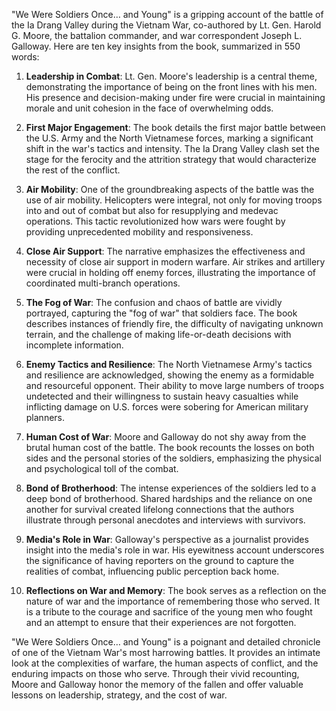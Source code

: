 "We Were Soldiers Once… and Young" is a gripping account of the battle of the Ia Drang Valley during the Vietnam War, co-authored by Lt. Gen. Harold G. Moore, the battalion commander, and war correspondent Joseph L. Galloway. Here are ten key insights from the book, summarized in 550 words:

1. **Leadership in Combat**: Lt. Gen. Moore's leadership is a central theme, demonstrating the importance of being on the front lines with his men. His presence and decision-making under fire were crucial in maintaining morale and unit cohesion in the face of overwhelming odds.

2. **First Major Engagement**: The book details the first major battle between the U.S. Army and the North Vietnamese forces, marking a significant shift in the war's tactics and intensity. The Ia Drang Valley clash set the stage for the ferocity and the attrition strategy that would characterize the rest of the conflict.

3. **Air Mobility**: One of the groundbreaking aspects of the battle was the use of air mobility. Helicopters were integral, not only for moving troops into and out of combat but also for resupplying and medevac operations. This tactic revolutionized how wars were fought by providing unprecedented mobility and responsiveness.

4. **Close Air Support**: The narrative emphasizes the effectiveness and necessity of close air support in modern warfare. Air strikes and artillery were crucial in holding off enemy forces, illustrating the importance of coordinated multi-branch operations.

5. **The Fog of War**: The confusion and chaos of battle are vividly portrayed, capturing the "fog of war" that soldiers face. The book describes instances of friendly fire, the difficulty of navigating unknown terrain, and the challenge of making life-or-death decisions with incomplete information.

6. **Enemy Tactics and Resilience**: The North Vietnamese Army's tactics and resilience are acknowledged, showing the enemy as a formidable and resourceful opponent. Their ability to move large numbers of troops undetected and their willingness to sustain heavy casualties while inflicting damage on U.S. forces were sobering for American military planners.

7. **Human Cost of War**: Moore and Galloway do not shy away from the brutal human cost of the battle. The book recounts the losses on both sides and the personal stories of the soldiers, emphasizing the physical and psychological toll of the combat.

8. **Bond of Brotherhood**: The intense experiences of the soldiers led to a deep bond of brotherhood. Shared hardships and the reliance on one another for survival created lifelong connections that the authors illustrate through personal anecdotes and interviews with survivors.

9. **Media's Role in War**: Galloway's perspective as a journalist provides insight into the media's role in war. His eyewitness account underscores the significance of having reporters on the ground to capture the realities of combat, influencing public perception back home.

10. **Reflections on War and Memory**: The book serves as a reflection on the nature of war and the importance of remembering those who served. It is a tribute to the courage and sacrifice of the young men who fought and an attempt to ensure that their experiences are not forgotten.

"We Were Soldiers Once… and Young" is a poignant and detailed chronicle of one of the Vietnam War's most harrowing battles. It provides an intimate look at the complexities of warfare, the human aspects of conflict, and the enduring impacts on those who serve. Through their vivid recounting, Moore and Galloway honor the memory of the fallen and offer valuable lessons on leadership, strategy, and the cost of war.